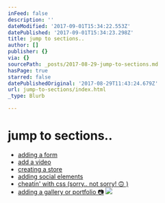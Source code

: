 ```yaml
---
inFeed: false
description: ''
dateModified: '2017-09-01T15:34:22.553Z'
datePublished: '2017-09-01T15:34:23.298Z'
title: jump to sections..
author: []
publisher: {}
via: {}
sourcePath: _posts/2017-08-29-jump-to-sections.md
hasPage: true
starred: false
datePublishedOriginal: '2017-08-29T11:43:24.679Z'
url: jump-to-sections/index.html
_type: Blurb

---
```

# jump to sections..

* [adding a form][0]
* [add a video][1]
* [creating a store][2]
* [adding social elements][3]
* [cheatin' with css (sorry.. not sorry! 🙃 )][4]
* [adding a gallery or portfolio 📷][5]
![](https://the-grid-user-content.s3-us-west-2.amazonaws.com/1ff70c34-7e24-4e6f-864f-a067f0ed6d40.jpg)

[0]: http://forms.abc-xyz.us/
[1]: http://video.abc-xyz.us/
[2]: http://store.abc-xyz.us/
[3]: http://social.abc-xyz.us/
[4]: https://css.abc-xyz.us/
[5]: https://gallery.abc-xyz.us/